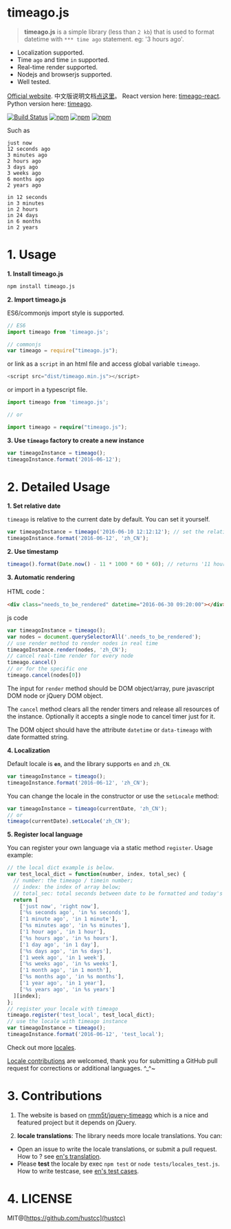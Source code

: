 # timeago.js

> **timeago.js** is a simple library (less than `2 kb`) that is used to format datetime with `*** time ago` statement. eg: '3 hours ago'.

 - Localization supported.
 - Time `ago` and time `in` supported.
 - Real-time render supported.
 - Nodejs and browserjs supported.
 - Well tested.

[Official website](http://timeago.org/). 中文版说明文档[点这里](README_zh.md)。 React version here: [timeago-react](https://github.com/hustcc/timeago-react). Python version here: [timeago](https://github.com/hustcc/timeago).

[![Build Status](https://travis-ci.org/hustcc/timeago.js.svg?branch=master)](https://travis-ci.org/hustcc/timeago.js) [![npm](https://img.shields.io/npm/v/timeago.js.svg?style=flat-square)](https://www.npmjs.com/package/timeago.js) [![npm](https://img.shields.io/npm/dt/timeago.js.svg?style=flat-square)](https://www.npmjs.com/package/timeago.js) [![npm](https://img.shields.io/npm/l/timeago.js.svg?style=flat-square)](https://www.npmjs.com/package/timeago.js)

Such as

```
just now
12 seconds ago
3 minutes ago
2 hours ago
3 days ago
3 weeks ago
6 months ago
2 years ago

in 12 seconds
in 3 minutes
in 2 hours
in 24 days
in 6 months
in 2 years
```


# 1. Usage

**1. Install timeago.js**

```sh
npm install timeago.js
```

**2. Import timeago.js**

ES6/commonjs import style is supported.

```js
// ES6
import timeago from 'timeago.js';

// commonjs
var timeago = require("timeago.js");
```

or link as a `script` in an html file and access global variable `timeago`.

```js
<script src="dist/timeago.min.js"></script>
```

or import in a typescript file.

```ts
import timeago from 'timeago.js';

// or

import timeago = require("timeago.js");
```

**3. Use `timeago` factory to create a new instance**

```js
var timeagoInstance = timeago();
timeagoInstance.format('2016-06-12');
```


# 2. Detailed Usage

**1. Set relative date**

`timeago` is relative to the current date by default. You can set it yourself.

```js
var timeagoInstance = timeago('2016-06-10 12:12:12'); // set the relative date here.
timeagoInstance.format('2016-06-12', 'zh_CN');
```

**2. Use timestamp**

```js
timeago().format(Date.now() - 11 * 1000 * 60 * 60); // returns '11 hours ago'
```

**3. Automatic rendering**

HTML code：
```html
<div class="needs_to_be_rendered" datetime="2016-06-30 09:20:00"></div>
```
js code
```js
var timeagoInstance = timeago();
var nodes = document.querySelectorAll('.needs_to_be_rendered');
// use render method to render nodes in real time
timeagoInstance.render(nodes, 'zh_CN');
// cancel real-time render for every node
timeago.cancel()
// or for the specific one
timeago.cancel(nodes[0])
```

The input for `render` method should be DOM object/array, pure javascript DOM node or jQuery DOM object.

The `cancel` method clears all the render timers and release all resources of the instance. Optionally it accepts a single node to cancel timer just for it.

The DOM object should have the attribute `datetime` or `data-timeago` with date formatted string.

**4. Localization**

Default locale is **`en`**, and the library supports `en` and `zh_CN`.

```js
var timeagoInstance = timeago();
timeagoInstance.format('2016-06-12', 'zh_CN');
```

You can change the locale in the constructor or use the `setLocale` method:

```js
var timeagoInstance = timeago(currentDate, 'zh_CN');
// or
timeago(currentDate).setLocale('zh_CN');
```

**5. Register local language**

You can register your own language via a static method `register`. Usage example:

```js
// the local dict example is below.
var test_local_dict = function(number, index, total_sec) {
  // number: the timeago / timein number;
  // index: the index of array below;
  // total_sec: total seconds between date to be formatted and today's date;
  return [
    ['just now', 'right now'],
    ['%s seconds ago', 'in %s seconds'],
    ['1 minute ago', 'in 1 minute'],
    ['%s minutes ago', 'in %s minutes'],
    ['1 hour ago', 'in 1 hour'],
    ['%s hours ago', 'in %s hours'],
    ['1 day ago', 'in 1 day'],
    ['%s days ago', 'in %s days'],
    ['1 week ago', 'in 1 week'],
    ['%s weeks ago', 'in %s weeks'],
    ['1 month ago', 'in 1 month'],
    ['%s months ago', 'in %s months'],
    ['1 year ago', 'in 1 year'],
    ['%s years ago', 'in %s years']
  ][index];
};
// register your locale with timeago
timeago.register('test_local', test_local_dict);
// use the locale with timeago instance
var timeagoInstance = timeago();
timeagoInstance.format('2016-06-12', 'test_local');
```

Check out more [locales](locales).

[Locale contributions](#3-contributions) are welcomed, thank you for submitting a GitHub pull request for corrections or additional languages. ^_^~


# 3. Contributions

1. The website is based on [rmm5t/jquery-timeago](https://github.com/rmm5t/jquery-timeago) which is a nice and featured project but it depends on jQuery.

2. **locale translations**: The library needs more locale translations. You can:

 - Open an issue to write the locale translations, or submit a pull request. How to ? see [en's translation](locales/en.js).
 - Please **test** the locale by exec `npm test` or `node tests/locales_test.js`. How to write testcase, see [en's test cases](tests/locales/en.js).


# 4. LICENSE

MIT@[https://github.com/hustcc](hustcc)
